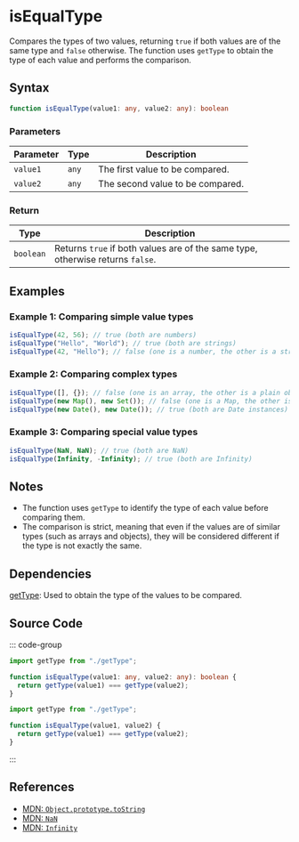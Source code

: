 # isEqualType  
Compares the types of two values, returning `true` if both values are of the same type and `false` otherwise. The function uses `getType` to obtain the type of each value and performs the comparison.

## Syntax
```typescript
function isEqualType(value1: any, value2: any): boolean
```

### Parameters

| Parameter | Type      | Description                               |
|-----------|-----------|-------------------------------------------|
| `value1`  | `any`     | The first value to be compared.           |
| `value2`  | `any`     | The second value to be compared.          |

### Return

| Type     | Description                                  |
|----------|----------------------------------------------|
| `boolean`| Returns `true` if both values are of the same type, otherwise returns `false`. |

## Examples

### Example 1: Comparing simple value types
```typescript
isEqualType(42, 56); // true (both are numbers)
isEqualType("Hello", "World"); // true (both are strings)
isEqualType(42, "Hello"); // false (one is a number, the other is a string)
```

### Example 2: Comparing complex types
```typescript
isEqualType([], {}); // false (one is an array, the other is a plain object)
isEqualType(new Map(), new Set()); // false (one is a Map, the other is a Set)
isEqualType(new Date(), new Date()); // true (both are Date instances)
```

### Example 3: Comparing special value types
```typescript
isEqualType(NaN, NaN); // true (both are NaN)
isEqualType(Infinity, -Infinity); // true (both are Infinity)
```

## Notes
- The function uses `getType` to identify the type of each value before comparing them.
- The comparison is strict, meaning that even if the values are of similar types (such as arrays and objects), they will be considered different if the type is not exactly the same.

## Dependencies
[getType](./getType.md): Used to obtain the type of the values to be compared.

## Source Code
::: code-group

```typescript
import getType from "./getType";

function isEqualType(value1: any, value2: any): boolean {
  return getType(value1) === getType(value2);
}
```

```javascript
import getType from "./getType";

function isEqualType(value1, value2) {
  return getType(value1) === getType(value2);
}
```
:::

## References
- [MDN: `Object.prototype.toString`](https://developer.mozilla.org/en-US/docs/Web/JavaScript/Reference/Global_Objects/Object/toString)
- [MDN: `NaN`](https://developer.mozilla.org/en-US/docs/Web/JavaScript/Reference/Global_Objects/NaN)
- [MDN: `Infinity`](https://developer.mozilla.org/en-US/docs/Web/JavaScript/Reference/Global_Objects/Infinity)